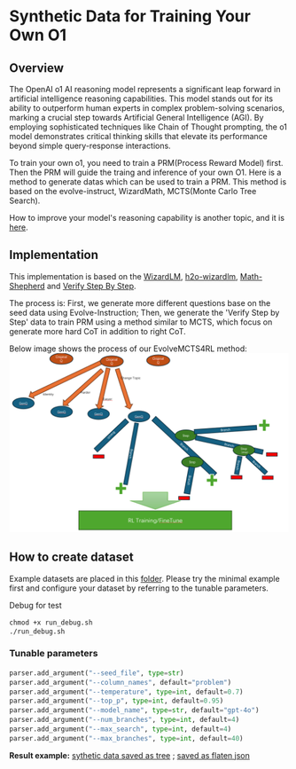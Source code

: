 

# Synthetic Data for Training Your Own O1

## Overview
The OpenAI o1 AI reasoning model represents a significant leap forward in artificial intelligence reasoning capabilities. This model stands out for its ability to outperform human experts in complex problem-solving scenarios, marking a crucial step towards Artificial General Intelligence (AGI). By employing sophisticated techniques like Chain of Thought prompting, the o1 model demonstrates critical thinking skills that elevate its performance beyond simple query-response interactions.

To train your own o1, you need to train a PRM(Process Reward Model) first. Then the PRM will guide the traing and inference of your own O1. Here is a method to generate datas which can be used to train a PRM. This method is based on the evolve-instruct, WizardMath, MCTS(Monte Carlo Tree Search).

How to improve your model's reasoning capability is another topic, and it is [here](https://github.com/butterluo/ImproveReasoning/blob/main/data/evolvemcts4rl/README.md).

## Implementation
This implementation is based on the [WizardLM](https://arxiv.org/abs/2304.12244), [h2o-wizardlm](https://github.com/h2oai/h2o-wizardlm), [Math-Shepherd](https://arxiv.org/abs/2312.08935) and [Verify Step By Step](https://arxiv.org/abs/2305.20050).

The process is: First, we generate more different questions base on the seed data using Evolve-Instruction; Then, we generate the 'Verify Step by Step' data to train PRM using a method similar to MCTS, which focus on generate more hard CoT in addition to right CoT.

Below image shows the process of our EvolveMCTS4RL method:
![EvolveMCTS4RL](./evolveMCTS4RL.png)

## How to create dataset
Example datasets are placed in this [folder](./samples). Please try the minimal example first and configure your dataset by referring to the tunable parameters.

Debug for test
```shell
chmod +x run_debug.sh
./run_debug.sh
```
### Tunable parameters
```python
parser.add_argument("--seed_file", type=str)
parser.add_argument("--column_names", default="problem")
parser.add_argument("--temperature", type=int, default=0.7)
parser.add_argument("--top_p", type=int, default=0.95)
parser.add_argument("--model_name", type=str, default="gpt-4o")
parser.add_argument("--num_branches", type=int, default=4)
parser.add_argument("--max_search", type=int, default=4)
parser.add_argument("--max_branches", type=int, default=40)
```

**Result example:**
[sythetic data saved as tree](./samples/math_500_tst.da85.json) ; [saved as flaten json](./samples/math_500_tst.564f.json)
